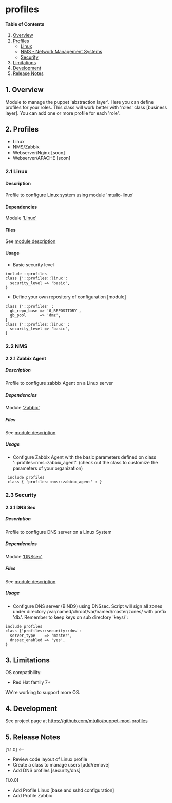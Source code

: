 # profiles

#### Table of Contents

1. [Overview](#1-overview)
2. [Profiles](#2-profiles)
     * [Linux](#21-linux)
     * [NMS - Network Management Systems](#22-nms)
     * [Security](#23-security)
3. [Limitations](#3-limitations)
4. [Development](#4-development)
5. [Release Notes](#5-release-notes)

## 1. Overview

Module to manage the puppet 'abstraction layer'. Here you can define profiles for your roles. This class will work better with 'roles' class [business layer]. You can add one or more profile for each 'role'.

## 2. Profiles

* Linux
* NMS/Zabbix
* Webserver/Nginx [soon]
* Webserver/APACHE [soon]


### 2.1 Linux

#### Description

 Profile to configure Linux system using module 'mtulio-linux'

#### Dependencies

 Module ['Linux'](https://forge.puppetlabs.com/mtulio/linux)

#### Files

 See [module description](https://forge.puppetlabs.com/mtulio/linux)

#### Usage

* Basic security level
```
include ::profiles
class {'::profiles::linux':
  security_level => 'basic',
}
```

* Define your own repository of configuration [module]
```
class {'::profiles' :
  gb_repo_base => '0_REPOSITORY',
  gb_pool      => 'dmz',
}
class {'::profiles::linux' :
  security_level => 'basic',
}
```

### 2.2 NMS

#### 2.2.1 Zabbix Agent

##### Description

 Profile to configure zabbix Agent on a Linux server

##### Dependencies

 Module ['Zabbix'](https://forge.puppetlabs.com/mtulio/zabbix)

##### Files

See [module description](https://forge.puppetlabs.com/mtulio/zabbix)

##### Usage

* Configure Zabbix Agent with the basic parameters defined on class '::profiles::nms::zabbix_agent'. (check out the class to customize the parameters of your organization)

```
 include profiles
 class { 'profiles::nms::zabbix_agent' : }
```

### 2.3 Security

#### 2.3.1 DNS Sec

##### Description

 Profile to configure DNS server on a Linux System

##### Dependencies

 Module ['DNSsec'](https://forge.puppetlabs.com/mtulio/dnssec)

##### Files

 See [module description](https://forge.puppetlabs.com/mtulio/dnssec)

##### Usage

* Configure DNS server (BIND9) using DNSsec. Script will sign all zones under directory /var/named/chroot/var/named/master/zones/ with prefix 'db.'. Remember to keep keys on sub directory 'keys/':

```
include profiles
class {'profiles::security::dns':
  server_type    => 'master',
  dnssec_enabled => 'yes',
}
```


## 3. Limitations

OS compatibility: 
* Red Hat family 7+ 

We're working to support more OS.

## 4. Development

See project page at https://github.com/mtulio/puppet-mod-profiles

## 5. Release Notes

[1.1.0] <--
* Review code layout of Linux profile
* Create a class to manage users [add/remove]
* Add DNS profiles [security/dns]

[1.0.0]
* Add Profile Linux [base and sshd configuration]
* Add Profile Zabbix 

